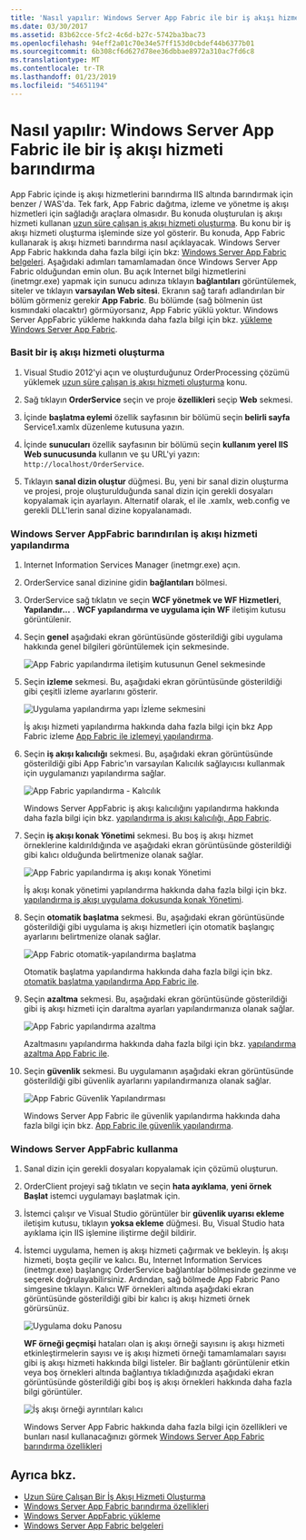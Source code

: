 ```yaml
---
title: 'Nasıl yapılır: Windows Server App Fabric ile bir iş akışı hizmeti barındırma'
ms.date: 03/30/2017
ms.assetid: 83b62cce-5fc2-4c6d-b27c-5742ba3bac73
ms.openlocfilehash: 94eff2a01c70e34e57ff153d0cbdef44b6377b01
ms.sourcegitcommit: 6b308cf6d627d78ee36dbbae8972a310ac7fd6c8
ms.translationtype: MT
ms.contentlocale: tr-TR
ms.lasthandoff: 01/23/2019
ms.locfileid: "54651194"
---
```

# <a name="how-to-host-a-workflow-service-with-windows-server-app-fabric"></a>Nasıl yapılır: Windows Server App Fabric ile bir iş akışı hizmeti barındırma
App Fabric içinde iş akışı hizmetlerini barındırma IIS altında barındırmak için benzer / WAS'da. Tek fark, App Fabric dağıtma, izleme ve yönetme iş akışı hizmetleri için sağladığı araçlara olmasıdır. Bu konuda oluşturulan iş akışı hizmeti kullanan [uzun süre çalışan iş akışı hizmeti oluşturma](../../../../docs/framework/wcf/feature-details/creating-a-long-running-workflow-service.md). Bu konu bir iş akışı hizmeti oluşturma işleminde size yol gösterir. Bu konuda, App Fabric kullanarak iş akışı hizmeti barındırma nasıl açıklayacak. Windows Server App Fabric hakkında daha fazla bilgi için bkz: [Windows Server App Fabric belgeleri](https://go.microsoft.com/fwlink/?LinkID=193037&clcid=0x409). Aşağıdaki adımları tamamlamadan önce Windows Server App Fabric olduğundan emin olun.  Bu açık Internet bilgi hizmetlerini (inetmgr.exe) yapmak için sunucu adınıza tıklayın **bağlantıları** görüntülemek, siteler ve tıklayın **varsayılan Web sitesi**. Ekranın sağ tarafı adlandırılan bir bölüm görmeniz gerekir **App Fabric**. Bu bölümde (sağ bölmenin üst kısmındaki olacaktır) görmüyorsanız, App Fabric yüklü yoktur. Windows Server AppFabric yükleme hakkında daha fazla bilgi için bkz. [yükleme Windows Server App Fabric](https://go.microsoft.com/fwlink/?LinkId=193136).  
  
### <a name="creating-a-simple-workflow-service"></a>Basit bir iş akışı hizmeti oluşturma  
  
1.  Visual Studio 2012'yi açın ve oluşturduğunuz OrderProcessing çözümü yüklemek [uzun süre çalışan iş akışı hizmeti oluşturma](../../../../docs/framework/wcf/feature-details/creating-a-long-running-workflow-service.md) konu.  
  
2.  Sağ tıklayın **OrderService** seçin ve proje **özellikleri** seçip **Web** sekmesi.  
  
3.  İçinde **başlatma eylemi** özellik sayfasının bir bölümü seçin **belirli sayfa** Service1.xamlx düzenleme kutusuna yazın.  
  
4.  İçinde **sunucuları** özellik sayfasının bir bölümü seçin **kullanım yerel IIS Web sunucusunda** kullanın ve şu URL'yi yazın: `http://localhost/OrderService`.  
  
5.  Tıklayın **sanal dizin oluştur** düğmesi. Bu, yeni bir sanal dizin oluşturma ve projesi, proje oluşturulduğunda sanal dizin için gerekli dosyaları kopyalamak için ayarlayın.  Alternatif olarak, el ile .xamlx, web.config ve gerekli DLL'lerin sanal dizine kopyalanamadı.  
  
### <a name="configuring-a-workflow-service-hosted-in-windows-server-app-fabric"></a>Windows Server AppFabric barındırılan iş akışı hizmeti yapılandırma  
  
1.  Internet Information Services Manager (inetmgr.exe) açın.  
  
2.  OrderService sanal dizinine gidin **bağlantıları** bölmesi.  
  
3.  OrderService sağ tıklatın ve seçin **WCF yönetmek ve WF Hizmetleri**, **Yapılandır...** . **WCF yapılandırma ve uygulama için WF** iletişim kutusu görüntülenir.  
  
4.  Seçin **genel** aşağıdaki ekran görüntüsünde gösterildiği gibi uygulama hakkında genel bilgileri görüntülemek için sekmesinde.  
  
     ![App Fabric yapılandırma iletişim kutusunun Genel sekmesinde](../../../../docs/framework/wcf/feature-details/media/appfabricconfiguration-general.gif "AppFabricConfiguration-genel")  
  
5.  Seçin **izleme** sekmesi. Bu, aşağıdaki ekran görüntüsünde gösterildiği gibi çeşitli izleme ayarlarını gösterir.  
  
     ![Uygulama yapılandırma yapı İzleme sekmesini](../../../../docs/framework/wcf/feature-details/media/appfabricconfiguration-monitoring.gif "AppFabricConfiguration izleme")  
  
     İş akışı hizmeti yapılandırma hakkında daha fazla bilgi için bkz App Fabric izleme [App Fabric ile izlemeyi yapılandırma](https://go.microsoft.com/fwlink/?LinkId=193153).  
  
6.  Seçin **iş akışı kalıcılığı** sekmesi. Bu, aşağıdaki ekran görüntüsünde gösterildiği gibi App Fabric'ın varsayılan Kalıcılık sağlayıcısı kullanmak için uygulamanızı yapılandırma sağlar.  
  
     ![App Fabric yapılandırma &#45; Kalıcılık](../../../../docs/framework/wcf/feature-details/media/appfabricconfiguration-persistence.gif "AppFabricConfiguration kalıcılığı")  
  
     Windows Server AppFabric iş akışı kalıcılığını yapılandırma hakkında daha fazla bilgi için bkz. [yapılandırma iş akışı kalıcılığı, App Fabric](https://go.microsoft.com/fwlink/?LinkId=193148).  
  
7.  Seçin **iş akışı konak Yönetimi** sekmesi. Bu boş iş akışı hizmet örneklerine kaldırıldığında ve aşağıdaki ekran görüntüsünde gösterildiği gibi kalıcı olduğunda belirtmenize olanak sağlar.  
  
     ![App Fabric yapılandırma iş akışı konak Yönetimi](../../../../docs/framework/wcf/feature-details/media/appfabricconfiguration-management.gif "AppFabricConfiguration-Yönetim")  
  
     İş akışı konak yönetimi yapılandırma hakkında daha fazla bilgi için bkz. [yapılandırma iş akışı uygulama dokusunda konak Yönetimi](https://go.microsoft.com/fwlink/?LinkId=193151).  
  
8.  Seçin **otomatik başlatma** sekmesi. Bu, aşağıdaki ekran görüntüsünde gösterildiği gibi uygulama iş akışı hizmetleri için otomatik başlangıç ayarlarını belirtmenize olanak sağlar.  
  
     ![App Fabric otomatik&#45;yapılandırma başlatma](../../../../docs/framework/wcf/feature-details/media/appfabricconfigurationautostart.gif "AppFabricConfigurationAutostart")  
  
     Otomatik başlatma yapılandırma hakkında daha fazla bilgi için bkz. [otomatik başlatma yapılandırma App Fabric ile](https://go.microsoft.com/fwlink/?LinkId=193150).  
  
9. Seçin **azaltma** sekmesi. Bu, aşağıdaki ekran görüntüsünde gösterildiği gibi iş akışı hizmeti için daraltma ayarları yapılandırmanıza olanak sağlar.  
  
     ![App Fabric yapılandırma azaltma](../../../../docs/framework/wcf/feature-details/media/appfabricconfigurationthrottling.gif "AppFabricConfigurationThrottling")  
  
     Azaltmasını yapılandırma hakkında daha fazla bilgi için bkz. [yapılandırma azaltma App Fabric ile](https://go.microsoft.com/fwlink/?LinkId=193149).  
  
10. Seçin **güvenlik** sekmesi. Bu uygulamanın aşağıdaki ekran görüntüsünde gösterildiği gibi güvenlik ayarlarını yapılandırmanıza olanak sağlar.  
  
     ![App Fabric Güvenlik Yapılandırması](../../../../docs/framework/wcf/feature-details/media/appfabricconfiguration-security.gif "AppFabricConfiguration-güvenlik")  
  
     Windows Server App Fabric ile güvenlik yapılandırma hakkında daha fazla bilgi için bkz. [App Fabric ile güvenlik yapılandırma](https://go.microsoft.com/fwlink/?LinkId=193152).  
  
### <a name="using-windows-server-app-fabric"></a>Windows Server AppFabric kullanma  
  
1.  Sanal dizin için gerekli dosyaları kopyalamak için çözümü oluşturun.  
  
2.  OrderClient projeyi sağ tıklatın ve seçin **hata ayıklama**, **yeni örnek Başlat** istemci uygulamayı başlatmak için.  
  
3.  İstemci çalışır ve Visual Studio görüntüler bir **güvenlik uyarısı ekleme** iletişim kutusu, tıklayın **yoksa ekleme** düğmesi. Bu, Visual Studio hata ayıklama için IIS işlemine iliştirme değil bildirir.  
  
4.  İstemci uygulama, hemen iş akışı hizmeti çağırmak ve bekleyin. İş akışı hizmeti, boşta geçilir ve kalıcı. Bu, Internet Information Services (inetmgr.exe) başlangıç OrderService bağlantılar bölmesinde gezinme ve seçerek doğrulayabilirsiniz. Ardından, sağ bölmede App Fabric Pano simgesine tıklayın. Kalıcı WF örnekleri altında aşağıdaki ekran görüntüsünde gösterildiği gibi bir kalıcı iş akışı hizmeti örnek görürsünüz.  
  
     ![Uygulama doku Panosu](../../../../docs/framework/wcf/feature-details/media/appfabricdashboard.gif "AppFabricDashboard")  
  
     **WF örneği geçmişi** hataları olan iş akışı örneği sayısını iş akışı hizmeti etkinleştirmelerin sayısı ve iş akışı hizmeti örneği tamamlamaları sayısı gibi iş akışı hizmeti hakkında bilgi listeler. Bir bağlantı görüntülenir etkin veya boş örnekleri altında bağlantıya tıkladığınızda aşağıdaki ekran görüntüsünde gösterildiği gibi boş iş akışı örnekleri hakkında daha fazla bilgi görüntüler.  
  
     ![İş akışı örneği ayrıntıları kalıcı](../../../../docs/framework/wcf/feature-details/media/persisteddetail.gif "PersistedDetail")  
  
     Windows Server App Fabric hakkında daha fazla bilgi için özellikleri ve bunları nasıl kullanacağınızı görmek [Windows Server App Fabric barındırma özellikleri](https://go.microsoft.com/fwlink/?LinkID=193143&clcid=0x409)  
  
## <a name="see-also"></a>Ayrıca bkz.
- [Uzun Süre Çalışan Bir İş Akışı Hizmeti Oluşturma](../../../../docs/framework/wcf/feature-details/creating-a-long-running-workflow-service.md)
- [Windows Server App Fabric barındırma özellikleri](https://go.microsoft.com/fwlink/?LinkId=193143)
- [Windows Server AppFabric yükleme](https://go.microsoft.com/fwlink/?LinkId=193136)
- [Windows Server App Fabric belgeleri](https://go.microsoft.com/fwlink/?LinkID=193037&clcid=0x409)

